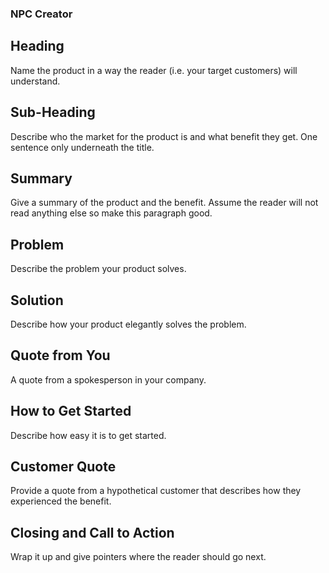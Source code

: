 ### NPC Creator
## Heading
Name the product in a way the reader (i.e. your target customers) will understand.

## Sub-Heading
Describe who the market for the product is and what benefit they get. One sentence only underneath the title.

## Summary
Give a summary of the product and the benefit. Assume the reader will not read anything else so make this paragraph good.

## Problem
Describe the problem your product solves.

## Solution
Describe how your product elegantly solves the problem.

## Quote from You
A quote from a spokesperson in your company.

## How to Get Started
Describe how easy it is to get started.

## Customer Quote
Provide a quote from a hypothetical customer that describes how they experienced the benefit.

## Closing and Call to Action
Wrap it up and give pointers where the reader should go next.